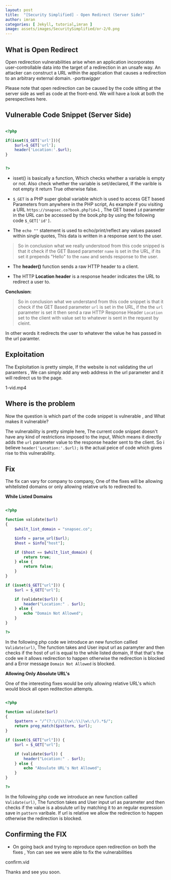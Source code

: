 ```yaml
---
layout: post
title:  "[Security Simplified] - Open Redirect (Server Side)"
author: imran
categories: [ Jekyll, tutorial,imran ]
image: assets/images/SecuritySimplified/or-2/0.png
---
```



## What is Open Redirect

Open redirection vulnerabilities arise when an application incorporates user-controllable data into the target of a redirection in an unsafe way. An attacker can construct a URL within the application that causes a redirection to an arbitrary external domain. _-portswigger_

Please note that open redirection can be caused by the code sitting at the server side as well as code at the front-end. We will have a look at both the perespectives here.


## Vulnerable Code Snippet (Server Side)


```php

<?php

if(isset($_GET['url'])){
	$url=$_GET['url'];
	header('Location:'.$url);
}


?>

```

	
- isset() is basically a function, Which checks whether a variable is empty or not. Also check whether the variable is set/declared, If the varible is not empty it return True otherwise false.

- `$_GET` is a PHP super global variable which is used to access GET based Parameters from anywhere in the PHP script, As example if you visiting a URL `https://snapsec.co?book.php?id=1` , The GET based `id` parameter in the URL can be accessed by the book.php by using the following code `$_GET['id']`.

- The `echo ""` statement is used to echo/print/reflect any values passed within single quotes, This data is written in a response sent to the user.
> So in conclusion what we really understood from this code snipped is that it check if the GET Based parameter `name` is set in the URL, if its set it prepends "Hello" to the `name` and sends response to the user.


- The __header()__ function sends a raw HTTP header to a client. 

- The HTTP __Location header__ is a response header indicates the URL to redirect a user to.


__Conclusion:__

> So in conclusion what we understand from this code snippet is that it check if the GET Based parameter `url` is set in the URL, if the the `url` parameter is set it then send a raw HTTP Response Header `Location` set to the client with value set to whatever is sent in the request by cleint.

In other words it redirects the user to whatever the value he has passed in the url paramter.


## Exploitation

The Exploitation is pretty simple, If the website is not validating the url paramters , We can simply add any web address in the url parameter and it will redirect us to the page.

1-vid.mp4



	
## Where is the problem

Now the question is which part of the code snippet is vulnerable , and What makes it vulnerable?


The vulnerability is pretty simple here, The current code snippet doesn't have any kind of restrictions imposed to the input, Which means it directly adds the `url` parameter value to the response header sent to the client. So i believe `header('Location:'.$url);` is the actual peice of code which gives rise to this vulnerability.




## Fix

The fix can vary for company to company, One of the fixes will be allowing whitelisted domains or only allowing relative urls to redirected to. 

__While Listed Domains__


```php

<?php

function validate($url)
{
    $whilt_list_domain = "snapsec.co";

    $info = parse_url($url);
    $host = $info["host"];

    if ($host == $whilt_list_domain) {
        return true;
    } else {
        return false;
    }
}

if (isset($_GET["url"])) {
    $url = $_GET["url"];

    if (validate($url)) {
        header("Location:" . $url);
    } else {
        echo "Domain Not Allowed";
    }
}

?>


```


In the following php code we introduce an new function callled `Validate(url)`, The function takes and User input url as paramyter and then checks if the host of url is equal to the while listed domain, If that that's the code we it allows redirection to happen otherwise the redirection is blocked and a Error message `Domain Not Allowed` is blocked.



__Allowing Only Absolute URL's__


One of the interesting fixes would be only allowing relative URL's which would block all open reditection attempts.

```php

<?php

function validate($url)
{
    $pattern = "/^(?:\/|\\|\w\:\\|\w\:\/).*$/";
    return preg_match($pattern, $url);
}

if (isset($_GET["url"])) {
    $url = $_GET["url"];

    if (validate($url)) {
        header("Location:" . $url);
    } else {
        echo "Absulute URL's Not Allowed";
    }
}

?>


```

In the following php code we introduce an new function callled `Validate(url)`, The function takes and User input url as parameter and then checks if the value is a absulute url by matching it to an regular expression save in `pattern` varibale. If url is relative we allow the redirection to happen otherwise the redirection is blocked.


## Confirming the FIX
- On going back and trying to reproduce open redirection on both the fixes , Yon can see we were able to fix the vulnerabilities


confirm.vid


Thanks and see you soon.



